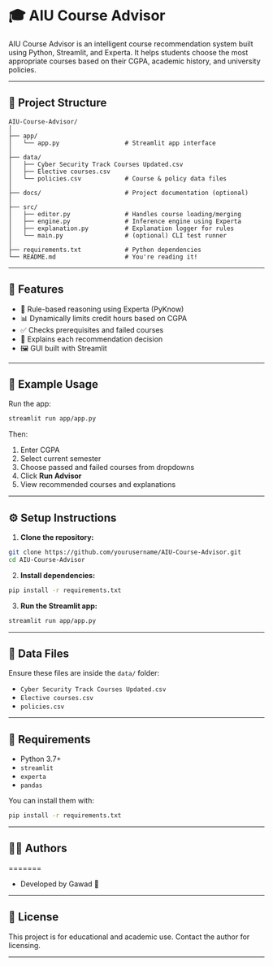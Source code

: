 # 🎓 AIU Course Advisor

AIU Course Advisor is an intelligent course recommendation system built using Python, Streamlit, and Experta. It helps students choose the most appropriate courses based on their CGPA, academic history, and university policies.

---

## 📂 Project Structure

```
AIU-Course-Advisor/
│
├── app/
│   └── app.py                  # Streamlit app interface
│
├── data/
│   ├── Cyber Security Track Courses Updated.csv
│   ├── Elective courses.csv
│   └── policies.csv            # Course & policy data files
│
├── docs/                       # Project documentation (optional)
│
├── src/
│   ├── editor.py               # Handles course loading/merging
│   ├── engine.py               # Inference engine using Experta
│   ├── explanation.py          # Explanation logger for rules
│   └── main.py                 # (optional) CLI test runner
│
├── requirements.txt            # Python dependencies
└── README.md                   # You're reading it!
```

---

## 🚀 Features

* 📘 Rule-based reasoning using Experta (PyKnow)
* 📊 Dynamically limits credit hours based on CGPA
* ✅ Checks prerequisites and failed courses
* 🧠 Explains each recommendation decision
* 🖼️ GUI built with Streamlit

---

## 🧪 Example Usage

Run the app:

```bash
streamlit run app/app.py
```

Then:

1. Enter CGPA
2. Select current semester
3. Choose passed and failed courses from dropdowns
4. Click **Run Advisor**
5. View recommended courses and explanations

---

## ⚙️ Setup Instructions

1. **Clone the repository:**

```bash
git clone https://github.com/yourusername/AIU-Course-Advisor.git
cd AIU-Course-Advisor
```

2. **Install dependencies:**

```bash
pip install -r requirements.txt
```

3. **Run the Streamlit app:**

```bash
streamlit run app/app.py
```

---

## 📁 Data Files

Ensure these files are inside the `data/` folder:

* `Cyber Security Track Courses Updated.csv`
* `Elective courses.csv`
* `policies.csv`

---

## 📌 Requirements

* Python 3.7+
* `streamlit`
* `experta`
* `pandas`

You can install them with:

```bash
pip install -r requirements.txt
```

---

## 👨‍💻 Authors

=======
* Developed by Gawad 🚀

---

## 🧠 License

This project is for educational and academic use. Contact the author for licensing.

---
